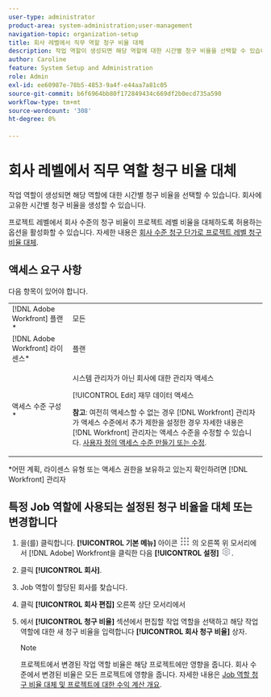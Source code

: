 ```yaml
---
user-type: administrator
product-area: system-administration;user-management
navigation-topic: organization-setup
title: 회사 레벨에서 직무 역할 청구 비율 대체
description: 작업 역할이 생성되면 해당 역할에 대한 시간별 청구 비율을 선택할 수 있습니다. 회사에 고유한 시간별 청구 비율을 생성할 수 있습니다.
author: Caroline
feature: System Setup and Administration
role: Admin
exl-id: ee60987e-78b5-4853-9a4f-e44aa7a81c05
source-git-commit: b6f6964bb80f172849434c669df2b0ecd735a590
workflow-type: tm+mt
source-wordcount: '308'
ht-degree: 0%

---
```


# 회사 레벨에서 직무 역할 청구 비율 대체

작업 역할이 생성되면 해당 역할에 대한 시간별 청구 비율을 선택할 수 있습니다. 회사에 고유한 시간별 청구 비율을 생성할 수 있습니다.

프로젝트 레벨에서 회사 수준의 청구 비율이 프로젝트 레벨 비율을 대체하도록 허용하는 옵션을 활성화할 수 있습니다. 자세한 내용은 [회사 수준 청구 단가로 프로젝트 레벨 청구 비율 대체](../../../manage-work/projects/project-finances/override-project-level-with-company-level-billing-rates.md).

## 액세스 요구 사항

다음 항목이 있어야 합니다.

<table style="table-layout:auto"> 
 <col> 
 <col> 
 <tbody> 
  <tr> 
   <td role="rowheader">[!DNL Adobe Workfront] 플랜*</td> 
   <td> <p>모든 </p> </td> 
  </tr> 
  <tr> 
   <td role="rowheader">[!DNL Adobe Workfront] 라이센스*</td> 
   <td>플랜</td> 
  </tr> 
  <tr> 
   <td role="rowheader">액세스 수준 구성*</td> 
   <td> <p>시스템 관리자가 아닌 회사에 대한 관리자 액세스</p> <p>[!UICONTROL Edit] 재무 데이터 액세스</p> <p><b>참고</b>: 여전히 액세스할 수 없는 경우 [!DNL Workfront] 관리자가 액세스 수준에서 추가 제한을 설정한 경우 자세한 내용은 [!DNL Workfront] 관리자는 액세스 수준을 수정할 수 있습니다. <a href="../../../administration-and-setup/add-users/configure-and-grant-access/create-modify-access-levels.md" class="MCXref xref">사용자 정의 액세스 수준 만들기 또는 수정</a>.</p> </td> 
  </tr> 
 </tbody> 
</table>

&#42;어떤 계획, 라이센스 유형 또는 액세스 권한을 보유하고 있는지 확인하려면 [!DNL Workfront] 관리자

## 특정 Job 역할에 사용되는 설정된 청구 비율을 대체 또는 변경합니다

1. 을(를) 클릭합니다. **[!UICONTROL 기본 메뉴]** 아이콘 ![](assets/main-menu-icon.png) 의 오른쪽 위 모서리에서 [!DNL Adobe] Workfront을 클릭한 다음 **[!UICONTROL 설정]** ![](assets/gear-icon-settings.png).

1. 클릭 **[!UICONTROL 회사]**.
1. Job 역할이 할당된 회사를 찾습니다.
1. 클릭 **[!UICONTROL 회사 편집]** 오른쪽 상단 모서리에서
1. 에서 **[!UICONTROL 청구 비율]** 섹션에서 편집할 작업 역할을 선택하고 해당 작업 역할에 대한 새 청구 비율을 입력합니다 **[!UICONTROL 회사 청구 비율]** 상자.

   >[!NOTE]
   >
   >프로젝트에서 변경된 작업 역할 비율은 해당 프로젝트에만 영향을 줍니다. 회사 수준에서 변경된 비율은 모든 프로젝트에 영향을 줍니다. 자세한 내용은 [Job 역할 청구 비율 대체 및 프로젝트에 대한 수익 계산 개요](../../../manage-work/projects/project-finances/override-role-billing-rates-and-calculate-project-revenue.md).
